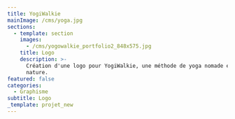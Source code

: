 ```yaml
---
title: YogiWalkie
mainImage: /cms/yoga.jpg
sections:
  - template: section
    images:
      - /cms/yogowalkie_portfolio2_848x575.jpg
    title: Logo
    description: >-
      Création d'une logo pour YogiWalkie, une méthode de yoga nomade en pleine
      nature.
featured: false
categories:
  - Graphisme
subtitle: Logo
_template: projet_new
---
```


